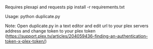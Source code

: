 Requires plexapi and requests
pip install -r requirements.txt

Usage: python duplicate.py

Note: Open duplicate.py in a text editor and edit url to your plex servers address and change token to your plex token (https://support.plex.tv/articles/204059436-finding-an-authentication-token-x-plex-token/)
